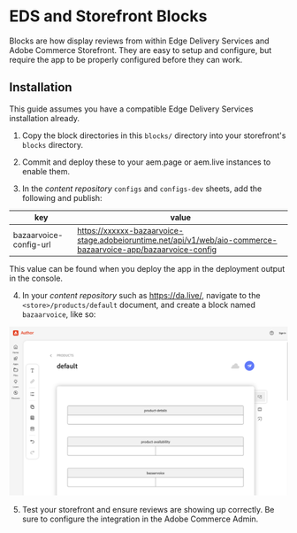 # EDS and Storefront Blocks

Blocks are how display reviews from within Edge Delivery Services and Adobe Commerce Storefront. They are easy to setup and configure, but require the app to be properly configured before they can work.

## Installation

This guide assumes you have a compatible Edge Delivery Services installation already.

1. Copy the block directories in this `blocks/` directory into your storefront's `blocks` directory.

2. Commit and deploy these to your aem.page or aem.live instances to enable them.

3. In the _content repository_ `configs` and `configs-dev` sheets, add the following and publish:

| key                    | value                                                                                                          |
| ---------------------- | -------------------------------------------------------------------------------------------------------------- |
| bazaarvoice-config-url | https://xxxxxx-bazaarvoice-stage.adobeioruntime.net/api/v1/web/aio-commerce-bazaarvoice-app/bazaarvoice-config |

This value can be found when you deploy the app in the deployment output in the console.

4. In your _content repository_ such as https://da.live/, navigate to the `<store>/products/default` document, and create a block named `bazaarvoice`, like so:

![Document Block Example](.github/img/da-block-example.png)

5. Test your storefront and ensure reviews are showing up correctly. Be sure to configure the integration in the Adobe Commerce Admin.
